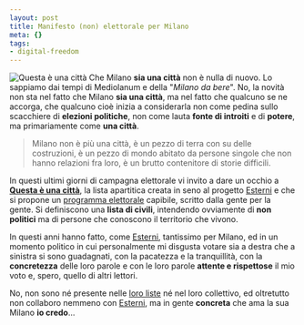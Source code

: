 ```yaml
--- 
layout: post
title: Manifesto (non) elettorale per Milano
meta: {}
tags: 
- digital-freedom
---
```

![Questa è una città](/download/20060525_questaeunacitta.gif)
Che Milano **sia una città** non è nulla di nuovo. Lo sappiamo dai tempi di Mediolanum e della "*Milano da bere*". No, la novità non sta nel fatto che Milano **sia una città**, ma nel fatto che qualcuno se ne accorga, che qualcuno cioè inizia a considerarla non come pedina sullo scacchiere di **elezioni politiche**, non come lauta **fonte di introiti** e di **potere**, ma primariamente come **una città**.  

> Milano non è più una città, è un pezzo di terra con su delle costruzioni, è un pezzo di mondo abitato da persone singole che non hanno relazioni fra loro, è un brutto contenitore di storie difficili.

In questi ultimi giorni di campagna elettorale vi invito a dare un occhio a **[Questa è una città](http://www.questaeunacitta.com)**, la lista apartitica creata in seno al progetto [Esterni](http://www.esterni.it) e che si propone un [programma elettorale](http://www.questaeunacitta.it/public/_downloads/programma.pdf) capibile, scritto dalla gente per la gente. Si definiscono una **lista di civili**, intendendo ovviamente di **non politici** ma di persone che conoscono il territorio che vivono.  

In questi anni hanno fatto, come [Esterni](http://www.esterni.it), tantissimo per Milano, ed in un momento politico in cui personalmente mi disgusta votare sia a destra che a sinistra si sono guadagnati, con la pacatezza e la tranquillità, con  la **concretezza** delle loro parole e con le loro parole **attente e rispettose** il mio voto e, spero, quello di altri lettori.  

No, non sono né presente nelle  [loro liste](http://www.questaeunacitta.it/sindaci.aspx) né nel loro collettivo, ed oltretutto non collaboro nemmeno con [Esterni](http://www.esterni.it), ma in gente **concreta** che ama la sua Milano **io credo**... 
